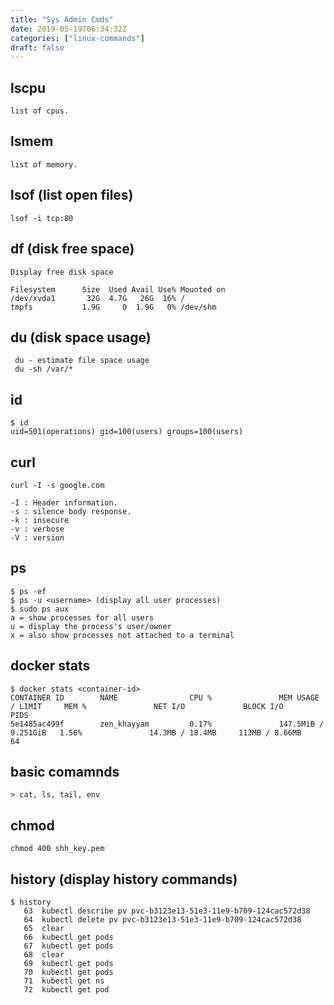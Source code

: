 ```yaml
---
title: "Sys Admin Cmds"
date: 2019-05-19T06:34:32Z
categories: ["linux-commands"]
draft: false
---
```

## lscpu
``` language
list of cpus.
```

## lsmem
``` language
list of memory.
```

## lsof (list open files)
``` language
lsof -i tcp:80
```

## df (disk free space)
``` language
Display free disk space  

Filesystem      Size  Used Avail Use% Mounted on
/dev/xvda1       32G  4.7G   26G  16% /
tmpfs           1.9G     0  1.9G   0% /dev/shm

```

## du (disk space usage)
``` language
 du - estimate file space usage
 du -sh /var/*
```
## id
``` language
$ id
uid=501(operations) gid=100(users) groups=100(users)
```

## curl
``` language
curl -I -s google.com

-I : Header information.
-s : silence body response.
-k : insecure
-v : verbose
-V : version
```
## ps
``` language
$ ps -ef 
$ ps -u <username> (display all user processes)
$ sudo ps aux
a = show processes for all users
u = display the process's user/owner
x = also show processes not attached to a terminal
```
## docker stats
``` language
$ docker stats <container-id>
CONTAINER ID        NAME                CPU %               MEM USAGE / LIMIT     MEM %               NET I/O             BLOCK I/O           PIDS
5e1485ac499f        zen_khayyam         0.17%               147.5MiB / 9.251GiB   1.56%               14.3MB / 18.4MB     113MB / 8.66MB      64
```
## basic comamnds
    > cat, ls, tail, env

## chmod 
``` language
chmod 400 shh_key.pem
```

## history (display history commands)
``` language
$ history 
   63  kubectl describe pv pvc-b3123e13-51e3-11e9-b709-124cac572d38 
   64  kubectl delete pv pvc-b3123e13-51e3-11e9-b709-124cac572d38 
   65  clear
   66  kubectl get pods
   67  kubectl get pods
   68  clear
   69  kubectl get pods
   70  kubectl get pods
   71  kubectl get ns
   72  kubectl get pod

```
